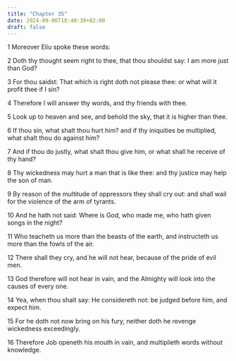 ```yaml
---
title: "Chapter 35"
date: 2024-09-06T18:40:39+02:00
draft: false
---
```




1 Moreover Eliu spoke these words:

2 Doth thy thought seem right to thee, that thou shouldst say: I am more just than God?

3 For thou saidst: That which is right doth not please thee: or what will it profit thee if I sin?

4 Therefore I will answer thy words, and thy friends with thee.

5 Look up to heaven and see, and behold the sky, that it is higher than thee.

6 If thou sin, what shalt thou hurt him? and if thy iniquities be multiplied, what shalt thou do against him?

7 And if thou do justly, what shalt thou give him, or what shall he receive of thy hand?

8 Thy wickedness may hurt a man that is like thee: and thy justice may help the son of man.

9 By reason of the multitude of oppressors they shall cry out: and shall wail for the violence of the arm of tyrants.

10 And he hath not said: Where is God, who made me, who hath given songs in the night?

11 Who teacheth us more than the beasts of the earth, and instructeth us more than the fowls of the air.

12 There shall they cry, and he will not hear, because of the pride of evil men.

13 God therefore will not hear in vain, and the Almighty will look into the causes of every one.

14 Yea, when thou shalt say: He considereth not: be judged before him, and expect him.

15 For he doth not now bring on his fury, neither doth he revenge wickedness exceedingly.

16 Therefore Job openeth his mouth in vain, and multiplieth words without knowledge.

